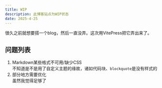 ```yaml
---
title: WIP
description: 此博客站点为WIP状态
date: 2025-4-25
---
```


很久之前就想要搭一个blog，然后一直没弄。这次用VitePress把它弄出来了。

## 问题列表

1. Markdown某些格式不可用/缺少CSS  
不知道是不是用了自定义主题的缘故，诸如代码块、`blockquote`是没有样式的
2. 部分地方需要优化  
虽然我觉得足够了
